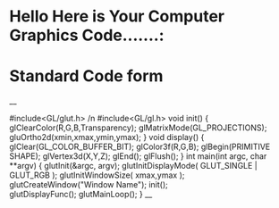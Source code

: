 # Hello Here is Your Computer Graphics Code.......:

# Standard Code form
__

#include<GL/glut.h> /n
#include<GL/gl.h>
void init()
{
glClearColor(R,G,B,Transparency);
glMatrixMode(GL_PROJECTIONS);
gluOrtho2d(xmin,xmax,ymin,ymax);
}
void display()
{
glClear(GL_COLOR_BUFFER_BIT);
glColor3f(R,G,B);
glBegin(PRIMITIVE SHAPE);
glVertex3d(X,Y,Z);
glEnd();
glFlush();
}
int main(int argc, char **argv)
{
glutInit(&argc, argv); 
    glutInitDisplayMode( GLUT_SINGLE | GLUT_RGB ); 
    glutInitWindowSize( xmax,ymax ); 
    glutCreateWindow("Window Name"); 
    init();  
glutDisplayFunc();
glutMainLoop();
}
__
